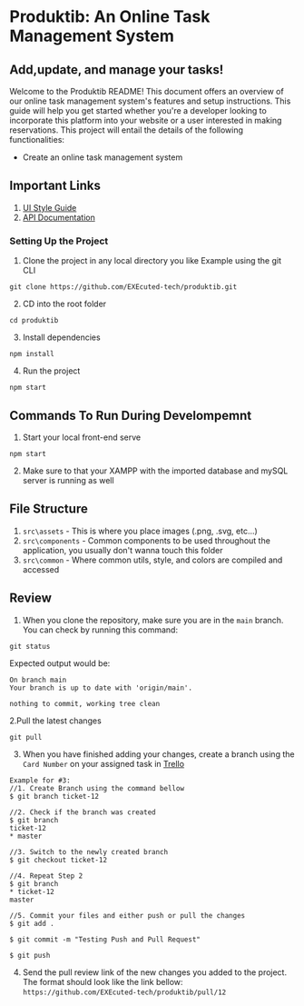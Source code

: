 # Produktib: An Online Task Management System

## Add,update, and manage your tasks!

Welcome to the Produktib README! This document offers an overview of our online task management system's features and setup instructions. This guide will help you get started whether you're a developer looking to incorporate this platform into your website or a user interested in making reservations. This project will entail the details of the following functionalities:

* Create an online task management system

## Important Links 
1. [UI Style Guide](https://www.figma.com/file/s4nPFMaeo5i0L4icc8rdEL/Produktib?type=design&node-id=1-2&mode=design)
2. [API Documentation](https://docs.google.com/spreadsheets/d/1xJmpTP2iD5H3v2Tkwkbd_1yXeBngoTrtC-MpA_OTQOw/edit#gid=0)

### Setting Up the Project
1. Clone the project in any local directory you like
Example using the git CLI
```
git clone https://github.com/EXEcuted-tech/produktib.git
```
2. CD into the root folder
```
cd produktib
```
3. Install dependencies
```
npm install
```
4. Run the project
```
npm start
```

## Commands To Run During Develompemnt
1. Start your local front-end serve
```
npm start

```
2. Make sure to that your XAMPP with the imported database and mySQL server is running as well

## File Structure
1. `src\assets` - This is where you place images (.png, .svg, etc...)
2. `src\components` - Common components to be used throughout the application, you usually don't wanna touch this folder
5. `src\common` -  Where common utils, style, and colors are compiled and accessed

## Review
1. When you clone the repository, make sure you are in the `main` branch. You can check by running this command:
```
git status
```
Expected output would be:
```
On branch main
Your branch is up to date with 'origin/main'.

nothing to commit, working tree clean
```
2.Pull the latest changes
```
git pull
```
3. When you have finished adding your changes, create a branch using the `Card Number` on your assigned task in [Trello]()
```
Example for #3:
//1. Create Branch using the command bellow
$ git branch ticket-12

//2. Check if the branch was created
$ git branch
ticket-12
* master

//3. Switch to the newly created branch
$ git checkout ticket-12

//4. Repeat Step 2
$ git branch
* ticket-12
master

//5. Commit your files and either push or pull the changes
$ git add .

$ git commit -m "Testing Push and Pull Request"

$ git push

```
4. Send the pull review link of the new changes you added to the project. The format should look like the link bellow:
`https://github.com/EXEcuted-tech/produktib/pull/12`